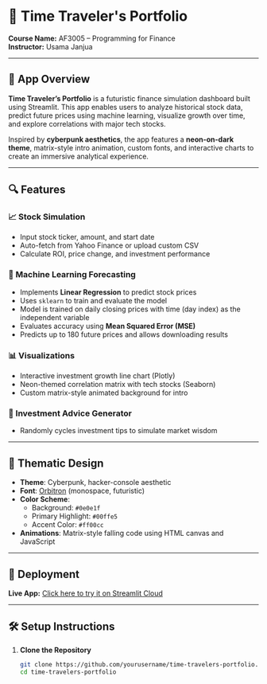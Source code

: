 # 🚀 Time Traveler's Portfolio

**Course Name:** AF3005 – Programming for Finance  
**Instructor:** Usama Janjua

---

## 🧠 App Overview

**Time Traveler’s Portfolio** is a futuristic finance simulation dashboard built using Streamlit. This app enables users to analyze historical stock data, predict future prices using machine learning, visualize growth over time, and explore correlations with major tech stocks.

Inspired by **cyberpunk aesthetics**, the app features a **neon-on-dark theme**, matrix-style intro animation, custom fonts, and interactive charts to create an immersive analytical experience.

---

## 🔍 Features

### 📈 Stock Simulation
- Input stock ticker, amount, and start date
- Auto-fetch from Yahoo Finance or upload custom CSV
- Calculate ROI, price change, and investment performance

### 🧠 Machine Learning Forecasting
- Implements **Linear Regression** to predict stock prices
- Uses `sklearn` to train and evaluate the model
- Model is trained on daily closing prices with time (day index) as the independent variable
- Evaluates accuracy using **Mean Squared Error (MSE)**
- Predicts up to 180 future prices and allows downloading results

### 📊 Visualizations
- Interactive investment growth line chart (Plotly)
- Neon-themed correlation matrix with tech stocks (Seaborn)
- Custom matrix-style animated background for intro

### 🧙 Investment Advice Generator
- Randomly cycles investment tips to simulate market wisdom

---

## 🌌 Thematic Design

- **Theme**: Cyberpunk, hacker-console aesthetic
- **Font**: [Orbitron](https://fonts.google.com/specimen/Orbitron) (monospace, futuristic)
- **Color Scheme**:  
  - Background: `#0e0e1f`  
  - Primary Highlight: `#00ffe5`  
  - Accent Color: `#ff00cc`  
- **Animations**: Matrix-style falling code using HTML canvas and JavaScript

---

## 🚀 Deployment

**Live App:** [Click here to try it on Streamlit Cloud]([https://your-streamlit-deployment-link](https://time-traveler-s-portfolio-jggufziou5u3lfhcqverk3.streamlit.app/))


---

## 🛠️ Setup Instructions

1. **Clone the Repository**
   ```bash
   git clone https://github.com/yourusername/time-travelers-portfolio.git
   cd time-travelers-portfolio

